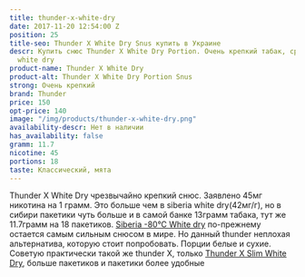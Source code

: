 ```yaml
---
title: thunder-x-white-dry
date: 2017-11-20 12:54:00 Z
position: 25
title-seo: Thunder X White Dry Snus купить в Украине
descr: Купить снюс Thunder X White Dry Portion. Очень крепкий табак, сравнив в siberia
  white dry
product-name: Thunder X White Dry
product-alt: Thunder X White Dry Portion Snus
strong: Очень крепкий
brand: Thunder
price: 150
opt-price: 140
image: "/img/products/thunder-x-white-dry.png"
availability-descr: Нет в наличии
has_availability: false
gramm: 11.7
nicotine: 45
portions: 18
taste: Классический, мята
---
```


Thunder X White Dry чрезвычайно крепкий снюс.
Заявлено 45мг никотина на 1 грамм. Это больше чем в siberia white dry(42мг/г), но в сибири пакетики чуть больше и в самой банке 13грамм табака, тут же 11.7грамм на 18 пакетиков.
[Siberia -80°C White dry](/siberia-white) по-прежнему остается самым сильным снюсом в мире.
Но данный thunder неплохая альтернатива, которую стоит попробовать.
Порции белые и сухие.
Советую практически такой же thunder Х, только [Thunder X Slim White Dry](/thunder-x-slim-white-dry), больше пакетиков и пакетики более удобные